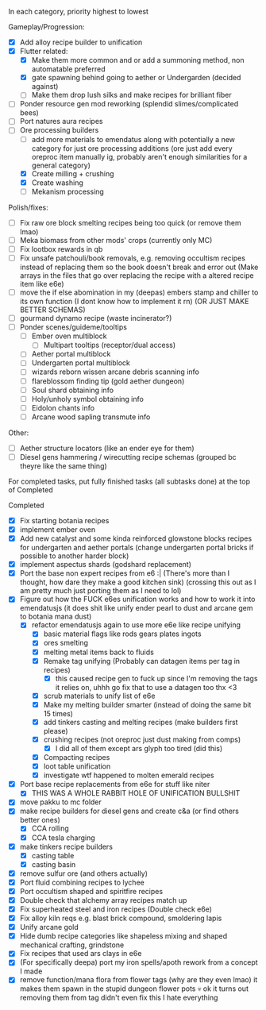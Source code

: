 In each category, priority highest to lowest

Gameplay/Progression:
- [x] Add alloy recipe builder to unification
- [x] Flutter related: 
	- [x] Make them more common and or add a summoning method, non automatable preferred
	- [x] gate spawning behind going to aether or Undergarden (decided against)
	- [ ] Make them drop lush silks and make recipes for brilliant fiber
- [ ] Ponder resource gen mod reworking (splendid slimes/complicated bees)
- [ ] Port natures aura recipes
- [ ] Ore processing builders
	- [ ] add more materials to emendatus along with potentially a new category for just ore processing additions (ore just add every oreproc item manually ig, probably aren't enough similarities for a general category)
	- [x] Create milling + crushing
	- [x] Create washing
	- [ ] Mekanism processing

Polish/fixes:
- [ ] Fix raw ore block smelting recipes being too quick (or remove them lmao)
- [ ] Meka biomass from other mods' crops (currently only MC)
- [ ] Fix lootbox rewards in qb
- [ ] Fix unsafe patchouli/book removals, e.g. removing occultism recipes instead of replacing them so the book doesn't break and error out (Make arrays in the files that go over replacing the recipe with a altered recipe item like e6e)
- [ ] move the if else abomination in my (deepas) embers stamp and chiller to its own function (I dont know how to implement it rn) (OR JUST MAKE BETTER SCHEMAS)
- [ ] gourmand dynamo recipe (waste incinerator?)
- [ ] Ponder scenes/guideme/tooltips 
	- [ ] Ember oven multiblock
		- [ ] Multipart tooltips (receptor/dual access)
	- [ ] Aether portal multiblock
	- [ ] Undergarten portal multiblock
	- [ ] wizards reborn wissen arcane debris scanning info
	- [ ] flareblossom finding tip (gold aether dungeon)
	- [ ] Soul shard obtaining info
	- [ ] Holy/unholy symbol obtaining info
	- [ ] Eidolon chants info
	- [ ] Arcane wood sapling transmute info

Other:
- [ ] Aether structure locators (like an ender eye for them)
- [ ] Diesel gens hammering / wirecutting recipe schemas (grouped bc theyre like the same thing)

For completed tasks, put fully finished tasks (all subtasks done) at the top of Completed

Completed
- [x] Fix starting botania recipes
- [x] implement ember oven
- [x] Add new catalyst and some kinda reinforced glowstone blocks recipes for undergarten and aether portals (change undergarten portal bricks if possible to another harder block)
- [x] implement aspectus shards (godshard replacement)
- [x] Port the base non expert recipes from e6 :| (There's more than I thought, how dare they make a good kitchen sink) (crossing this out as I am pretty much just porting them as I need to lol)
- [x] Figure out how the FUCK e6es unification works and how to work it into emendatusjs (it does shit like unify ender pearl to dust and arcane gem to botania mana dust)
	- [x] refactor emendatusjs again to use more e6e like recipe unifying
		- [x] basic material flags like rods gears plates ingots
		- [x] ores smelting
		- [x] melting metal items back to fluids
		- [x] Remake tag unifying (Probably can datagen items per tag in recipes)
			- [x] this caused recipe gen to fuck up since I'm removing the tags it relies on, uhhh go fix that to use a datagen too thx <3
		- [x] scrub materials to unify list of e6e 
		- [x] Make my melting builder smarter (instead of doing the same bit 15 times)
		- [x] add tinkers casting and melting recipes (make builders first please)
		- [x] crushing recipes (not oreproc just dust making from comps)
			- [x] I did all of them except ars glyph too tired (did this)
		- [x] Compacting recipes
		- [x] loot table unification
		- [x] investigate wtf happened to molten emerald recipes
- [x] Port base recipe replacements from e6e for stuff like niter 
	- [x] THIS WAS A WHOLE RABBIT HOLE OF UNIFICATION BULLSHIT
- [x] move pakku to mc folder
- [x] make recipe builders for diesel gens and create c&a (or find others better ones)
	- [x] CCA rolling
	- [x] CCA tesla charging
- [x] make tinkers recipe builders
	- [x] casting table
	- [x] casting basin
- [x] remove sulfur ore (and others actually)
- [x] Port fluid combining recipes to lychee
- [x] Port occultism shaped and spiritfire recipes
- [x] Double check that alchemy array recipes match up
- [x] Fix superheated steel and iron recipes (Double check e6e)
- [x] Fix alloy kiln reqs e.g. blast brick compound, smoldering lapis
- [x] Unify arcane gold
- [x] Hide dumb recipe categories like shapeless mixing and shaped mechanical crafting, grindstone
- [x] Fix recipes that used ars clays in e6e
- [x] (For specifically deepa) port my iron spells/apoth rework from a concept I made
- [x] remove function/mana flora from flower tags (why are they even lmao) it makes them spawn in the stupid dungeon flower pots :skull: ok it turns out removing them from tag didn't even fix this I hate everything